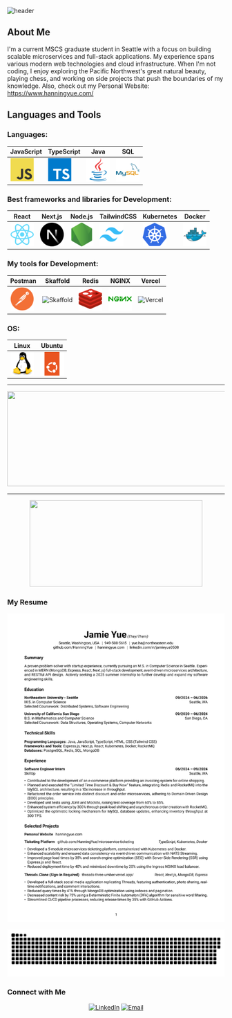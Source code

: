 ![header](https://capsule-render.vercel.app/api?type=venom&height=200&text=I%20am%20Jamie.&fontSize=70&color=0:8871e5,100:b678c4&stroke=b678c4)

## About Me    
I'm a current MSCS graduate student in Seattle with a focus on building scalable microservices and full-stack applications. My experience spans various modern web technologies and cloud infrastructure. When I'm not coding, I enjoy exploring the Pacific Northwest's great natural beauty, playing chess, and working on side projects that push the boundaries of my knowledge.
Also, check out my Personal Website: https://www.hanningyue.com/
    

## Languages and Tools 


### Languages:
| JavaScript | TypeScript | Java | SQL |
|----------|----------|----------|-----|
|  <img src="https://github.com/devicons/devicon/blob/master/icons/javascript/javascript-original.svg" title="JavaScript" alt="JavaScript" width="55" height="55"/> |  <img src="https://github.com/devicons/devicon/blob/master/icons/typescript/typescript-original.svg" title="TypeScript"  alt="TypeScript" width="55" height="55"/> |  <img src="https://github.com/devicons/devicon/blob/master/icons/java/java-original.svg" title="Java" alt="Java" width="55" height="55"/> |  <img src="https://github.com/devicons/devicon/blob/master/icons/mysql/mysql-original-wordmark.svg" title="SQL" alt="SQL" width="55" height="55"/> |

  

### Best frameworks and libraries for Development:

| React | Next.js | Node.js | TailwindCSS | Kubernetes | Docker |
|----------|----------|----------|----------|----------|----------|
|  <img src="https://github.com/devicons/devicon/blob/master/icons/react/react-original.svg" title="React"  alt="React" width="55" height="55"/>|  <img src="https://github.com/devicons/devicon/blob/master/icons/nextjs/nextjs-original.svg " title="Next.js"  alt="Next.js" width="55" height="55"/>|  <img src="https://github.com/devicons/devicon/blob/master/icons/nodejs/nodejs-original.svg" title="Node.js" alt="Node.js" width="55" height="55"/>|  <img src="https://github.com/devicons/devicon/blob/master/icons/tailwindcss/tailwindcss-original.svg" title="TailwindCSS" alt="TailwindCSS" width="55" height="55"/>|  <img src="https://github.com/devicons/devicon/blob/master/icons/kubernetes/kubernetes-plain.svg" title="Kubernetes" alt="Kubernetes" width="55" height="55"/>|  <img src="https://github.com/devicons/devicon/blob/master/icons/docker/docker-original.svg" title="Docker" alt="Docker" width="55" height="55"/> |



### My tools for Development:

| Postman | Skaffold | Redis | NGINX | Vercel |
|----------|----------|----------|----------|----------|
|<img src="https://github.com/devicons/devicon/blob/master/icons/postman/postman-original.svg" title="Postman" alt="Postman" width="55" height="55"/>|<img src="https://avatars.githubusercontent.com/u/47928741?s=200&v=4" title="Skaffold" alt="Skaffold" width="55" height="55"/>|<img src="https://github.com/devicons/devicon/blob/master/icons/redis/redis-original.svg" title="Redis" alt="Redis" width="55" height="55"/>|<img src="https://github.com/devicons/devicon/blob/master/icons/nginx/nginx-original.svg" title="NGINX" alt="NGINX" width="55" height="55"/>|<img src="https://avatars.githubusercontent.com/u/14985020?s=200&v=4" title="Vercel" alt="Vercel" width="55" height="55"/>|



### OS: 

| Linux | Ubuntu | 
|----------|----------|
| <img src="https://github.com/devicons/devicon/blob/master/icons/linux/linux-original.svg" title="Linux" alt="Linux" width="55" height="55"/> | <img src="https://github.com/devicons/devicon/blob/master/icons/ubuntu/ubuntu-original.svg" title="Ubuntu" alt="Ubuntu" width="55" height="55"/> | 


---

  
<p align="center">
  <img width="800" height="220" src="https://streak-stats.demolab.com?user=HanningYue&theme=highcontrast&hide_border=true&border_radius=5&card_width=800">
</p>


---


<p align="center">
  <img width="400" height="200" src="https://github-readme-stats.vercel.app/api/top-langs/?username=HanningYue&size_weight=0.15&count_weight=0.5&layout=compact&theme=vision-friendly-dark">
</p>

### My Resume

<p align="center">
    <img src="https://github.com/HanningYue/HanningYue/blob/main/asset/Resume.png" alt="Hanning Yue's Resume" width="600px"/>
</p>

<p align="center">
 <img width="1000" src="https://github.com/HanningYue/HanningYue/blob/main/asset/github-snake.svg" alt="snake"/>
</p>


### Connect with Me 

<p align="center">
<a href="https://www.linkedin.com/in/jamie-yue-137050260/"><img alt="LinkedIn" src="https://img.shields.io/badge/LinkedIn-Hanning-blue?style=flat-square&logo=linkedin"></a>
<a href="mailto:yuehanning@outlook.com"><img alt="Email" src="https://img.shields.io/badge/Email-Hanning-blue?style=flat-square&logo=gmail"></a>
</p>
